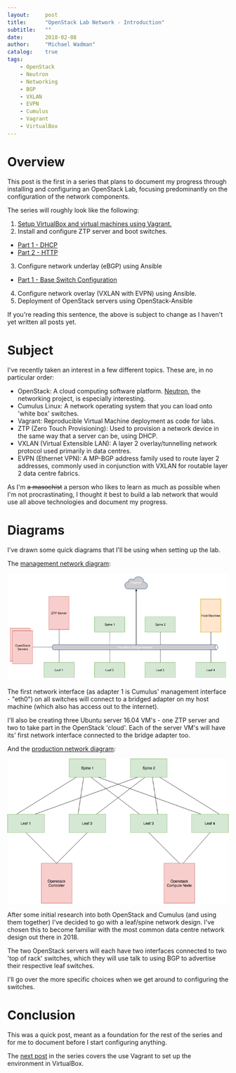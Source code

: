 ```yaml
---
layout:     post
title:      "OpenStack Lab Network - Introduction"
subtitle:   ""
date:       2018-02-08
author:     "Michael Wadman"
catalog:    true
tags:
    - OpenStack
    - Neutron
    - Networking
    - BGP
    - VXLAN
    - EVPN
    - Cumulus
    - Vagrant
    - VirtualBox
---
```


# Overview

This post is the first in a series that plans to document my progress through installing and configuring an OpenStack Lab, focusing predominantly on the configuration of the network components.

The series will roughly look like the following:
1. [Setup VirtualBox and virtual machines using Vagrant.](https://wadman.co.nz/2018/04/08/OpenStack-Lab-Network-Vagrant/)
2. Install and configure ZTP server and boot switches.
  * [Part 1 - DHCP](https://wadman.co.nz/2018/06/08/OpenStack-Lab-Network-DHCP/)
  * [Part 2 - HTTP](https://wadman.co.nz/2018/08/03/OpenStack-Lab-Network-HTTP/)
3. Configure network underlay (eBGP) using Ansible
  * [Part 1 - Base Switch Configuration](https://wadman.co.nz/2018/11/18/OpenStack-Lab-Network-Switch-Base/)
4. Configure network overlay (VXLAN with EVPN) using Ansible.
5. Deployment of OpenStack servers using OpenStack-Ansible

If you're reading this sentence, the above is subject to change as I haven't yet written all posts yet.

# Subject

I've recently taken an interest in a few different topics.
These are, in no particular order:

* OpenStack: A cloud computing software platform. [Neutron](https://wiki.openstack.org/wiki/Neutron), the networking project, is especially interesting.
* Cumulus Linux: A network operating system that you can load onto 'white box' switches.
* Vagrant: Reproducible Virtual Machine deployment as code for labs.
* ZTP (Zero Touch Provisioning): Used to provision a network device in the same way that a server can be, using DHCP.
* VXLAN (Virtual Extensible LAN): A layer 2 overlay/tunnelling network protocol used primarily in data centres.
* EVPN (Ethernet VPN): A MP-BGP address family used to route layer 2 addresses, commonly used in conjunction with VXLAN for routable layer 2 data centre fabrics.

As I'm ~~a masochist~~ a person who likes to learn as much as possible when I'm not procrastinating, I thought it best to build a lab network that would use all above technologies and document my progress.

# Diagrams

I've drawn some quick diagrams that I'll be using when setting up the lab.

The [management network diagram](https://www.draw.io/?lightbox=1&amp;highlight=0000ff&amp;edit=_blank&amp;layers=1&amp;nav=1#R1Vpbc5s4FP41fmxGIK6Ptdttd2Y7mxnv9PYmgwyaYMQIOXb211cYyYAEieMQG%2FvFcHRD33d0bjCDi83%2BC0NF%2Bo3GOJvZIN7P4KeZbVuB7Yq%2FSvJUS3wb1IKEkVh2agRL8j%2BWQtVtS2JcdjpySjNOiq4wonmOI96RIcbortttTbPuqgVK5IqgESwjlGGj2w8S87SWBrbfyL9ikqRqZcsL65YVih4SRre5XG9mw%2FXhVzdvkJpLrlumKKa7lgh%2BnsEFo5TXV5v9AmcVtgq2etxfA63H52Y456cMsOsBjyjbyq0vC5JjIZJTlfxJgXLYFq4Gghmc71LC8bJAUdW6E2ogZCnfZOLOEpdrkmULmlF2GAtjFwexI%2BQlZ%2FQBt1oCewU9T7SYjy4f4REzjvctkdzKF0w3mLMn0UW22r5TD5Fqd4R515BoKVnaItCTMiT1JjlO3WAnLiR8%2FVBCA8p%2FMBK8A3iDSDoakg64IJLOEJK3qJPXBNIdAtK%2BQSCvimQ4hKRzg0h610QSgkGXc4taqRvKi7qcwLSUv%2F%2B7F4IlZmILo8K5DiIcRX1wrgLXccE4cIZdNC3HRDPoAdOCY6BpmsvvhPEtyuZ0L%2BRzEaomlZ5%2BjFHBe%2BAdBm9x%2BPWB5wWBNYeiJWEoJgI41ZZTcSYa8SfCRKBLaH5oYhUYcjIVoNqVJEVF9TCbfVIF5nc55jvKHsq71bY8b401bbo3wSycF5gRgTCu5FXQuxJT3TeyuZLJ2N4eST8s0FUQCE0F8bweDbHHUBDPUBBDB3Aef6wSkAbdllbgPeE%2Fq9N358q7X7JlEJqSblmEu8edI5Zg3lVaHKuMZgDAFkBuDz5KxnCGOHns5kF9oMkV7ikRT9w4aYWzbg7VFPV%2B5Kh2YqJP5HcnsnxtohoEY6IDh8dtn0ar%2F1Zac7FWi9fq9kVi2yTak%2BIQwoEz9loOoacpQ%2Fh%2BHAbXPZoKoolQ6OnIu2dS6L6kCyNSaMbYY1D4rONpUzh946qZRPfcc2mF3Ymgrh3jkapWuhap4fRJ1TymY53Jqq%2BpB9QzjBFZVXHblVh1J88qtEZiFQYaq%2B%2FnQ0P7uqzCybPq6KyeG906mn%2BG7xfdqoy6xepXWlbP8g1F6aHwonH8pirBGnv9VYLYD1dgpCzQ08sEit9LlAlCs0zwymNyTrrQyQN77J9CZCInxdNDDN0ZnezVHG0i3ZCOeFJel95HGSpLEp3O7eGmVSM53TL2Eu5PinDdNBq53smmUSP8WAJ8B8LNxP%2FvXFCTY24QP%2BHaXpTRbfxMqW4Egws1g%2BuZ9jZ8RrfeYm4t9XLiuWNZvXIvBjZ1%2FEoArVR3MADJ4P4%2F6Pm0554EgKG8ZzmcE2obF6ns90DbgRCAfhAv4pXN6sG%2FBc6XHEUPM%2FVCpLwt3I41765BvGCsY4GxMj11%2FavrG2tXCYDddpaiHbzgMDWv93IdYLAQcC2H%2BcHSMrvjW9hXl3OAFiKN5jHFbfMpUt29%2Bd4Lfv4D):

![OpenStack Lab Management Network](/img/openstack-lab-management.png)

The first network interface (as adapter 1 is Cumulus' management interface - "eth0") on all switches will connect to a bridged adapter on my host machine (which also has access out to the internet).

I'll also be creating three Ubuntu server 16.04 VM's - one ZTP server and two to take part in the OpenStack 'cloud'.
Each of the server VM's will have its' first network interface connected to the bridge adapter too.

And the [production network diagram](https://www.draw.io/?lightbox=1&amp;highlight=0000ff&amp;edit=_blank&amp;layers=1&amp;nav=1#R1VrLcpswFP0aL%2BsBJPFYNm6aLtLHjBdtlwrIhgYjRpZju19fEcRDwriEYIyzCTpCF%2Bncc6WjSWZgsTk8MJyGX2lA4pllBIcZ%2BDSzLMuwbfErQ445YpqGlSNrFgUSq4Bl9JdI0JDoLgrIVnmRUxrzKFVBnyYJ8bmCYcboXn1tRWP1qylekwaw9HHcRH9GAQ9z1LWcCv9ConVYfNm0vbznCfvPa0Z3ifzezAKr15%2B8e4OLWHKh2xAHdF%2BDwP0MLBilPH%2FaHBYkzsgtaMvHfW7pLefNSMK7DJBpecHxTi59mUYJEZAMteXHgpTXZZFsoDEDd%2Fsw4mSZYj%2Fr3QsdCCzkm1i0TPG4iuJ4QWPKXseCABE3gALfckafSa3HtZ6A0Au4a05dTuGFME4ONUgu5YHQDeHsKF4plGdLWqXuSpr3VRLNAgtrCSzGYambdRm64k48SPpOUwkaVD4SLPJugBtkEmpMQmNEJmEbk7eoyWsSidqItG6QyKsy6bUxCW%2BQSfuaTJqowRgJxOErm5TxkK5pguP7Cr1TOa3xRw4R%2FyXh7Pl39jx3UNZMxMzKvqxR6%2FxDOD9K34F3nAqo%2BvIjpamM38r2lu6YT5RDlGO2JlyBspWdzQgjMebRi2o73kPvic2zyXcSfMxMkmglNCEtjM4tVCdVYXRu1Tk1i8YPwiIxY8LkgE7swf7s1fSKTsi1wDqTLL%2Fwg0ZivmW5mEgtF2BpZZCvRo6qmy0tkOVCNZChBco5aAR6zXm57G4yaG79l5ABHE4GaOoyAKajZg95%2FWQAtO0XwMvJwBlFBvZwMgBTlwG0tMMT9NwNAPjPtjKgDNxRZOAOJwNv6jKwHVeVgdlTBkjTk%2BVdTAaF4E7c9m%2FxQqDfUce97TfvorduYwt51IuuwMY3smA4I%2Btczch2pm%2BcTavcW%2FSL31s3LTiekwXvdrKD2dUJZxaggTKLxjOnwB6lwi9rTiemA3uoCkfjuVMw3CXlnA4u604npgN3KB0449lTZDV08D0lyZZj%2F1nACyryReNYpGpIr7pyfeL7p7zqk4sgOquJ7l7VdFQay2227lWNE3ow9etlr78DvNtLVWWEGmVUVp9efJ1qqch6vZjgtGpJS51eAV1LydS2VHS5o7VQV2spbdIdz%2B5932hAbrCc0FXLyWuy2%2FfAOnNeNQqtdzmhSZUTMJCaOxPOUb%2BKgkgL5TZCDVdTXqHSCW6i9mn3oVmUa2Ydei0V%2B%2Bac685GDzRgxsc5Nm1QS%2FkHY24YrgR6mdNOWvCuqQUbDqQFR7%2F1DqYF0az%2BCSt%2FvfpXN3D%2FDw%3D%3D):

![OpenStack Lab Production Network](/img/openstack-lab-network.png)

After some initial research into both OpenStack and Cumulus (and using them together) I've decided to go with a leaf/spine network design.
I've chosen this to become familiar with the most common data centre network design out there in 2018.

The two OpenStack servers will each have two interfaces connected to two 'top of rack' switches, which they will use talk to using BGP to advertise their respective leaf switches.

I'll go over the more specific choices when we get around to configuring the switches.

# Conclusion

This was a quick post, meant as a foundation for the rest of the series and for me to document before I start configuring anything.

The [next post](https://wadman.co.nz/2018/04/08/OpenStack-Lab-Network-Vagrant/) in the series covers the use Vagrant to set up the environment in VirtualBox.
